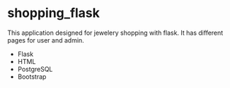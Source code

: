 # shopping_flask
 This application designed for jewelery shopping with flask. It has different pages for user and admin. 
 - Flask
 - HTML
 - PostgreSQL
 - Bootstrap
